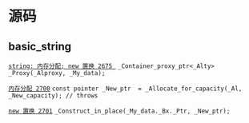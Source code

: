 # 源码

## basic_string

[`string: 内存分配; new 置换 2675 `](./codeLib/vclib/include/xstring)
`_Container_proxy_ptr<_Alty> _Proxy(_Alproxy, _My_data);`

[`内存分配 2700`](./codeLib/vclib/include/xstring)
`const pointer _New_ptr  = _Allocate_for_capacity(_Al, _New_capacity); // throws`

[`new 置换 2701`](./codeLib/vclib/include/xstring)
`_Construct_in_place(_My_data._Bx._Ptr, _New_ptr);`
